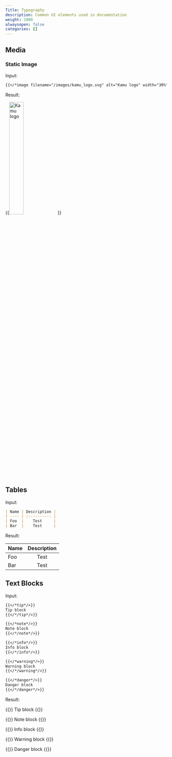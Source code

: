 ```yaml
---
Title: Typography
description: Common UI elements used in documentation
weight: 1000
alwaysopen: false
categories: []
---
```


## Media

### Static Image

Input:

```markdown
{{</*image filename="/images/kamu_logo.svg" alt="Kamu logo" width="30%"*/>}}
```

Result:

{{<image filename="/images/kamu_logo.svg" alt="Kamu logo" width="30%">}}

## Tables

Input:

```markdown
| Name | Description |
| ---- | :---------: |
| Foo  |    Test     |
| Bar  |    Test     |
```

Result:

| Name | Description |
| ---- | :---------: |
| Foo  |    Test     |
| Bar  |    Test     |


## Text Blocks

Input:

```markdown
{{</*tip*/>}}
Tip block
{{</*/tip*/>}}

{{</*note*/>}}
Note block
{{</*/note*/>}}

{{</*info*/>}}
Info block
{{</*/info*/>}}

{{</*warning*/>}}
Warning block
{{</*/warning*/>}}

{{</*danger*/>}}
Danger block
{{</*/danger*/>}}
```

Result:

{{<tip>}}
Tip block
{{</tip>}}

{{<note>}}
Note block
{{</note>}}

{{<info>}}
Info block
{{</info>}}

{{<warning>}}
Warning block
{{</warning>}}

{{<danger>}}
Danger block
{{</danger>}}
